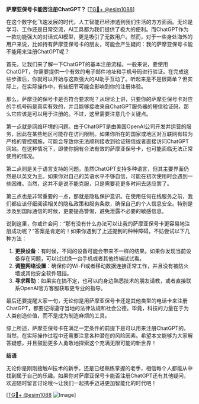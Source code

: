 **萨摩亚保号卡能否注册ChatGPT？** [[TG💪+ @esim1088](https://t.me/s/esim1088)]

在这个数字化飞速发展的时代，人工智能已经渗透到我们生活的方方面面。无论是学习、工作还是日常交流，AI工具都为我们提供了极大的便利。而ChatGPT作为一款功能强大的对话式AI模型，更是吸引了无数用户。然而，对于一些身处海外的用户来说，比如持有萨摩亚保号卡的朋友，可能会产生疑问：我的萨摩亚保号卡能不能用来注册ChatGPT呢？

首先，让我们来了解一下ChatGPT的基本注册流程。一般来说，要使用ChatGPT，你需要提供一个有效的电子邮件地址和手机号码进行验证。在完成这些步骤后，你就可以开始与这款强大的AI助手互动了。听起来是不是很简单？但实际上，在实际操作中，有些细节可能会影响到你的注册体验。

那么，萨摩亚的保号卡是否符合要求呢？从理论上讲，只要你的萨摩亚保号卡对应的手机号码是真实有效的，并且能够接收来自ChatGPT服务器的短信验证码，那么它应该是可以用于注册的。不过，这里需要注意几个关键点。

第一点就是网络环境的问题。由于ChatGPT是由美国OpenAI公司开发并运营的服务，因此在某些地区可能存在访问限制。如果你所在的国家或地区对互联网有较为严格的管控措施，可能会导致你无法顺利接收到验证短信或者直接访问ChatGPT网站。在这种情况下，即使你拥有合法有效的萨摩亚保号卡，也可能面临无法正常使用的情况。

第二点则是关于语言支持的问题。虽然ChatGPT支持多种语言，但其主要界面仍然是以英文为主。如果你对自己的英语水平不够自信，可能在初次使用时会遇到一些困难。当然，这并不是说不能克服，只是需要花更多时间去适应罢了。

第三点也是非常重要的一点，那就是隐私保护意识。在使用任何在线服务之前，我们都应该仔细阅读相关的隐私政策和服务条款，确保自己的个人信息安全。特别是涉及到国际通信的时候，更要提高警惕，避免泄露不必要的敏感信息。

说到这里，你或许会问：“那有没有什么办法可以让我的萨摩亚保号卡更容易地注册成功呢？”答案是肯定的！如果你遇到了上述提到的种种障碍，不妨尝试以下几种方法：

1. **更换设备**：有时候，不同的设备可能会带来不一样的结果。如果你发现当前设备存在问题，可以试试换一台手机或者其他终端试试看。
2. **调整网络设置**：确保你的Wi-Fi或者移动数据连接正常工作，并且没有被防火墙或其他安全软件阻挡。
3. **寻求帮助**：如果实在搞不定，也可以向身边熟悉技术的朋友请教，或者直接联系OpenAI官方客服获取更专业的指导。

最后还要提醒大家一句，无论你是用萨摩亚保号卡还是其他类型的电话卡来注册ChatGPT，都要记得遵守当地的法律法规和社会公德。毕竟，科技的力量在于为人类创造价值，而不是成为制造麻烦的工具。

综上所述，萨摩亚保号卡在满足一定条件的前提下是可以用来注册ChatGPT的。当然，在实际操作过程中还需要注意各种潜在的风险因素。希望本文能够为大家解答疑惑，并且鼓励更多人勇敢地探索这个充满无限可能的新世界！

**结语**

无论你是刚刚接触AI技术的新手，还是已经熟练掌握的老手，相信每个人都能从中找到属于自己的乐趣。如果你对萨摩亚保号卡能否注册ChatGPT还有其他疑问，欢迎随时留言讨论哦～让我们一起携手迈进更加智能化的时代吧！

[[TG💪+ @esim1088](https://t.me/s/esim1088) ![Image](https://i.postimg.cc/4NQfJmqS/Snipaste-2025-05-13-00-14-12.png)]